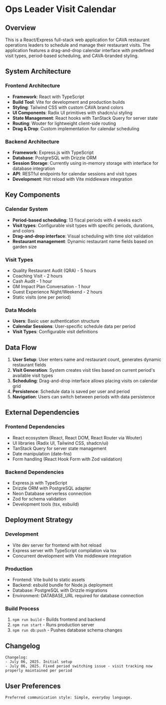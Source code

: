 # Ops Leader Visit Calendar

## Overview

This is a React/Express full-stack web application for CAVA restaurant operations leaders to schedule and manage their restaurant visits. The application features a drag-and-drop calendar interface with predefined visit types, period-based scheduling, and CAVA-branded styling.

## System Architecture

### Frontend Architecture
- **Framework**: React with TypeScript
- **Build Tool**: Vite for development and production builds
- **Styling**: Tailwind CSS with custom CAVA brand colors
- **UI Components**: Radix UI primitives with shadcn/ui styling
- **State Management**: React hooks with TanStack Query for server state
- **Routing**: Wouter for lightweight client-side routing
- **Drag & Drop**: Custom implementation for calendar scheduling

### Backend Architecture
- **Framework**: Express.js with TypeScript
- **Database**: PostgreSQL with Drizzle ORM
- **Session Storage**: Currently using in-memory storage with interface for database integration
- **API**: RESTful endpoints for calendar sessions and visit types
- **Development**: Hot reload with Vite middleware integration

## Key Components

### Calendar System
- **Period-based scheduling**: 13 fiscal periods with 4 weeks each
- **Visit types**: Configurable visit types with specific periods, durations, and colors
- **Drag-and-drop interface**: Visual scheduling with time slot validation
- **Restaurant management**: Dynamic restaurant name fields based on garden size

### Visit Types
- Quality Restaurant Audit (QRA) - 5 hours
- Coaching Visit - 2 hours
- Cash Audit - 1 hour
- GM Impact Plan Conversation - 1 hour
- Guest Experience Night/Weekend - 2 hours
- Static visits (one per period)

### Data Models
- **Users**: Basic user authentication structure
- **Calendar Sessions**: User-specific schedule data per period
- **Visit Types**: Configurable visit definitions

## Data Flow

1. **User Setup**: User enters name and restaurant count, generates dynamic restaurant fields
2. **Visit Generation**: System creates visit tiles based on current period's available visit types
3. **Scheduling**: Drag-and-drop interface allows placing visits on calendar grid
4. **Persistence**: Schedule data is saved per user and period
5. **Navigation**: Users can switch between periods with data persistence

## External Dependencies

### Frontend Dependencies
- React ecosystem (React, React DOM, React Router via Wouter)
- UI libraries (Radix UI, Tailwind CSS, shadcn/ui)
- TanStack Query for server state management
- Date manipulation (date-fns)
- Form handling (React Hook Form with Zod validation)

### Backend Dependencies
- Express.js with TypeScript
- Drizzle ORM with PostgreSQL adapter
- Neon Database serverless connection
- Zod for schema validation
- Development tools (tsx, esbuild)

## Deployment Strategy

### Development
- Vite dev server for frontend with hot reload
- Express server with TypeScript compilation via tsx
- Concurrent development with Vite middleware integration

### Production
- Frontend: Vite build to static assets
- Backend: esbuild bundle for Node.js deployment
- Database: PostgreSQL with Drizzle migrations
- Environment: DATABASE_URL required for database connection

### Build Process
1. `npm run build` - Builds frontend and backend
2. `npm run start` - Runs production server
3. `npm run db:push` - Pushes database schema changes

## Changelog

```
Changelog:
- July 06, 2025. Initial setup
- July 06, 2025. Fixed period switching issue - visit tracking now properly maintained per period
```

## User Preferences

```
Preferred communication style: Simple, everyday language.
```